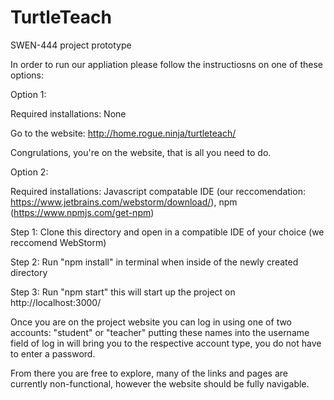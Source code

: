 # TurtleTeach
SWEN-444 project prototype

In order to run our appliation please follow the instructiosns on one of these options:

Option 1:

Required installations: None

Go to the website: http://home.rogue.ninja/turtleteach/

Congrulations, you're on the website, that is all you need to do.


Option 2:

Required installations: Javascript compatable IDE (our reccomendation: https://www.jetbrains.com/webstorm/download/), npm (https://www.npmjs.com/get-npm)

Step 1: Clone this directory and open in a compatible IDE of your choice (we reccomend WebStorm)

Step 2: Run "npm install" in terminal when inside of the newly created directory

Step 3: Run "npm start" this will start up the project on http://localhost:3000/




Once you are on the project website you can log in using one of two accounts: "student" or "teacher" putting these names into the username field of log in will bring you to the respective account type, you do not have to enter a password.

From there you are free to explore, many of the links and pages are currently non-functional, however the website should be fully navigable.

